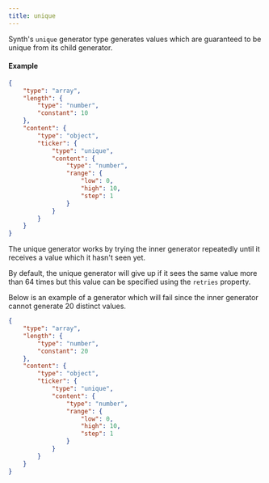 ```yaml
---
title: unique
---
```


Synth's `unique` generator type generates values which are guaranteed to be unique from its child generator.

#### Example

```json synth
{
    "type": "array",
    "length": {
        "type": "number",
        "constant": 10
    },
    "content": {
        "type": "object",
        "ticker": {
            "type": "unique",
            "content": {
                "type": "number",
                "range": {
                    "low": 0,
                    "high": 10,
                    "step": 1
                }
            }
        }
    }
}
```

The unique generator works by trying the inner generator repeatedly until it receives a value which it hasn't seen yet.

By default, the unique generator will give up if it sees the same value more than 64 times but this value can be specified using the `retries` property.

Below is an example of a generator which will fail since the inner generator cannot generate 20 distinct values.

```json synth
{
    "type": "array",
    "length": {
        "type": "number",
        "constant": 20
    },
    "content": {
        "type": "object",
        "ticker": {
            "type": "unique",
            "content": {
                "type": "number",
                "range": {
                    "low": 0,
                    "high": 10,
                    "step": 1
                }
            }
        }
    }
}
```